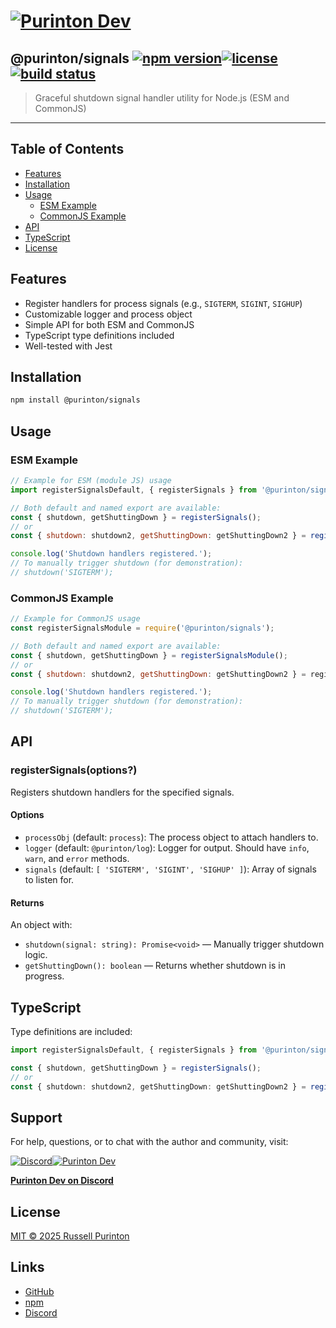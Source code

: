 # [![Purinton Dev](https://purinton.us/logos/brand.png)](https://discord.gg/QSBxQnX7PF)

## @purinton/signals [![npm version](https://img.shields.io/npm/v/@purinton/signals.svg)](https://www.npmjs.com/package/@purinton/signals)[![license](https://img.shields.io/github/license/purinton/signals.svg)](LICENSE)[![build status](https://github.com/purinton/signals/actions/workflows/nodejs.yml/badge.svg)](https://github.com/purinton/signals/actions)

> Graceful shutdown signal handler utility for Node.js (ESM and CommonJS)

---

## Table of Contents

- [Features](#features)
- [Installation](#installation)
- [Usage](#usage)
  - [ESM Example](#esm-example)
  - [CommonJS Example](#commonjs-example)
- [API](#api)
- [TypeScript](#typescript)
- [License](#license)

## Features

- Register handlers for process signals (e.g., `SIGTERM`, `SIGINT`, `SIGHUP`)
- Customizable logger and process object
- Simple API for both ESM and CommonJS
- TypeScript type definitions included
- Well-tested with Jest

## Installation

```bash
npm install @purinton/signals
```

## Usage

### ESM Example

```js
// Example for ESM (module JS) usage
import registerSignalsDefault, { registerSignals } from '@purinton/signals';

// Both default and named export are available:
const { shutdown, getShuttingDown } = registerSignals();
// or
const { shutdown: shutdown2, getShuttingDown: getShuttingDown2 } = registerSignalsDefault();

console.log('Shutdown handlers registered.');
// To manually trigger shutdown (for demonstration):
// shutdown('SIGTERM');
```

### CommonJS Example

```js
// Example for CommonJS usage
const registerSignalsModule = require('@purinton/signals');

// Both default and named export are available:
const { shutdown, getShuttingDown } = registerSignalsModule();
// or
const { shutdown: shutdown2, getShuttingDown: getShuttingDown2 } = registerSignalsModule.default();

console.log('Shutdown handlers registered.');
// To manually trigger shutdown (for demonstration):
// shutdown('SIGTERM');
```

## API

### registerSignals(options?)

Registers shutdown handlers for the specified signals.

#### Options

- `processObj` (default: `process`): The process object to attach handlers to.
- `logger` (default: `@purinton/log`): Logger for output. Should have `info`, `warn`, and `error` methods.
- `signals` (default: `[ 'SIGTERM', 'SIGINT', 'SIGHUP' ]`): Array of signals to listen for.

#### Returns

An object with:

- `shutdown(signal: string): Promise<void>` — Manually trigger shutdown logic.
- `getShuttingDown(): boolean` — Returns whether shutdown is in progress.

## TypeScript

Type definitions are included:

```ts
import registerSignalsDefault, { registerSignals } from '@purinton/signals';

const { shutdown, getShuttingDown } = registerSignals();
// or
const { shutdown: shutdown2, getShuttingDown: getShuttingDown2 } = registerSignalsDefault();
```

## Support

For help, questions, or to chat with the author and community, visit:

[![Discord](https://purinton.us/logos/discord_96.png)](https://discord.gg/QSBxQnX7PF)[![Purinton Dev](https://purinton.us/logos/purinton_96.png)](https://discord.gg/QSBxQnX7PF)

**[Purinton Dev on Discord](https://discord.gg/QSBxQnX7PF)**

## License

[MIT © 2025 Russell Purinton](LICENSE)

## Links

- [GitHub](https://github.com/purinton/signals)
- [npm](https://www.npmjs.com/package/@purinton/signals)
- [Discord](https://discord.gg/QSBxQnX7PF)
